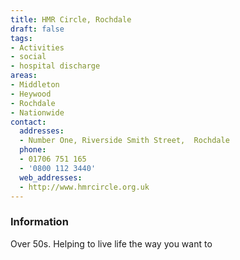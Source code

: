 ```yaml
---
title: HMR Circle, Rochdale
draft: false
tags:
- Activities
- social
- hospital discharge
areas:
- Middleton
- Heywood
- Rochdale
- Nationwide
contact:
  addresses:
  - Number One, Riverside Smith Street,  Rochdale
  phone:
  - 01706 751 165
  - '0800 112 3440'
  web_addresses:
  - http://www.hmrcircle.org.uk
---
```


### Information
Over 50s.  Helping to live life the way you want to

